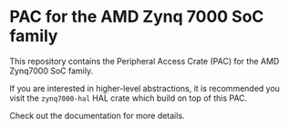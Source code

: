 # PAC for the AMD Zynq 7000 SoC family

This repository contains the Peripheral Access Crate (PAC) for the AMD Zynq7000 SoC family.

If you are interested in higher-level abstractions, it is recommended you visit
the `zynq7000-hal` HAL crate which build on top of this PAC.

Check out the documentation for more details.
